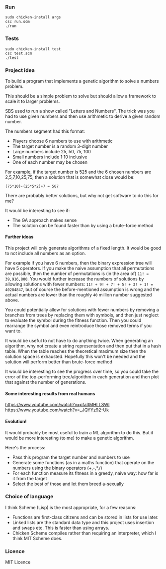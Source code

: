 ### Run

    sudo chicken-install args
    csc run.scm
    ./run

### Tests

    sudo chicken-install test
    csc test.scm
    ./test

### Project idea

To build a program that implements a genetic algorithm to solve a numbers problem.

This should be a simple problem to solve but should allow a framework to scale it to larger problems.

SBS used to run a show called "Letters and Numbers". The trick was you had to use given numbers and then use arithmetic to derive a given random number.

The numbers segment had this format:
- Players choose 6 numbers to use with arithmetic
- The target number is a random 3-digit number
- Large numbers include 25, 50, 75, 100
- Small numbers include 1:10 inclusive
- One of each number may be chosen

For example, if the target number is 525 and the 6 chosen numbers are 2,5,7,10,25,75, then a solution that is somewhat close would be:

    (75*10)-(25*5*2)+7 = 507

There are probably better solutions, but why not get software to do this for me?

It would be interesting to see if:
- The GA approach makes sense
- The solution can be found faster than by using a brute-force method

#### Further ideas

This project will only generate algorithms of a fixed length. It would be good to not include all numbers as an option.

For example if you have 6 numbers, then the binary expression tree will have 5 operators. If you make the naive assumption that all permutations are possible, then the number of permutations is (in the area of) ```11! = 39,916,800```. You would further increase the numbers of solutions by allowing solutions with fewer numbers: ```11! + 9! + 7! + 5! + 3! + 1! = 40284847```, but of course the before-mentioned assumption is wrong and the actual numbers are lower than the roughly ```40``` million number suggested above.

You could potentially allow for solutions with fewer numbers by removing a branches from trees by replacing them with symbols, and then just neglect to evaluate the symbol during the fitness function. Then you could rearrange the symbol and even reintroduce those removed terms if you want to.

It would be useful to not have to do anything twice. When generating an algorithm, why not create a string representation and then put that in a hash table. When the table reaches the theoretical maximum size then the solution space is exhausted. Hopefully this won't be needed and the solution will perform better than brute-force method

It would be interesting to see the progress over time, so you could take the error of the top-performing tree/algorithm in each generation and then plot that against the number of generations. 

#### Some interesting results from real humans

https://www.youtube.com/watch?v=pfa3MHLLSWI
https://www.youtube.com/watch?v=_JQYYz92-Uk

#### Evolution!

It would probably be most useful to train a ML algorithm to do this. But it would be more interesting (to me) to make a genetic algorithm.

Here's the process:
- Pass this program the target number and numbers to use
- Generate some functions (as in a maths function) that operate on the numbers using the binary operators (+,-,*,/)
- For each function measure its fitness in a greedy, naive way: how far is it from the target
- Select the best of those and let them breed a-sexually

### Choice of language

I think Scheme (Lisp) is the most appropriate, for a few reasons:
- Functions are first-class citizens and can be stored in lists for use later.
- Linked lists are the standard data type and this project uses insertion and swaps etc. This is faster than using arrays.
- Chicken Scheme compiles rather than requiring an interpreter, which I think MIT Scheme does.

### Licence

MIT Licence
